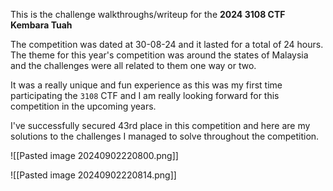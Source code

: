This is the challenge walkthroughs/writeup for the **2024 3108 CTF Kembara Tuah**

The competition was dated at 30-08-24 and it lasted for a total of 24 hours. The theme for this year's competition was around the states of Malaysia and the challenges were all related to them one way or two.  

It was a really unique and fun experience as this was my first time participating the `3108` CTF and I am really looking forward for this competition in the upcoming years. 

I've successfully secured 43rd place in this competition and here are my solutions to the challenges I managed to solve throughout the competition.

![[Pasted image 20240902220800.png]]

![[Pasted image 20240902220814.png]]


